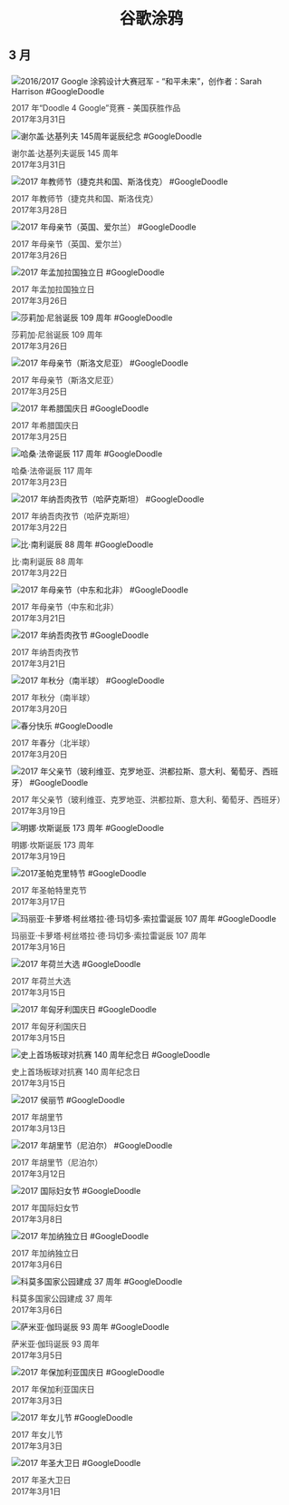 
<h1 align="center"> 谷歌涂鸦 </h1>




## 3 月

<div class="image">


<img src="https://lh3.googleusercontent.com/v7KgAr1idxMss07KfSOxB-DIti0lM1UJ5w396-MuFuBscJI5844PQ-8QitBOoxkHpwj7n78rkEpV_9S16UUCo434hISyfPsNG6zhgGo" alt="2016/2017 Google 涂鸦设计大赛冠军 - “和平未来”，创作者：Sarah Harrison #GoogleDoodle" style="margin: 5px"/>
<div class="info" style="font-size: 14px; color:#333333; margin:5px"><div class="title">2017 年“Doodle 4 Google”竞赛 - 美国获胜作品</div><div class="date">2017年3月31日</div></div>

<img src="https://lh3.googleusercontent.com/5x1HuuGBwWtgIGUzUK-z8nfyhzX03niDeABca6OD4TQ0LyBAxELTraVLMW6ZChmWkRKDqHc9zVrC47LIIYm-eoFiIvHoOKeUZAOlPw8" alt="谢尔盖·达基列夫 145周年诞辰纪念 #GoogleDoodle" style="margin: 5px"/>
<div class="info" style="font-size: 14px; color:#333333; margin:5px"><div class="title">谢尔盖·达基列夫诞辰 145 周年</div><div class="date">2017年3月31日</div></div>

<img src="//www.google.com/logos/doodles/2017/teachers-day-2017-czech-republic-slovakia-5976169963847680-hp2x.gif" alt="2017 年教师节（捷克共和国、斯洛伐克） #GoogleDoodle" style="margin: 5px"/>
<div class="info" style="font-size: 14px; color:#333333; margin:5px"><div class="title">2017 年教师节（捷克共和国、斯洛伐克）</div><div class="date">2017年3月28日</div></div>

<img src="https://lh3.googleusercontent.com/cH4NulicxQ5Ibm9oe1l04tjk7ANK7v9juyr2nIqCv-bOkmd6kdyiyGmd2ZeszF00a0oBLgmJWI0wBfl3hQn5krOBVpVw8gOBkCzl43Y" alt="2017 年母亲节（英国、爱尔兰） #GoogleDoodle" style="margin: 5px"/>
<div class="info" style="font-size: 14px; color:#333333; margin:5px"><div class="title">2017 年母亲节（英国、爱尔兰）</div><div class="date">2017年3月26日</div></div>

<img src="https://lh3.googleusercontent.com/5U50M8RCtOLWWDWgFvF2Wf-9Kt1v3xvd-Pq4SxgnsbAVJLRvEPp86oam0vhfFNveTo31ajtRjgHzzOsMj32bO5qa1ojJvRh1XGSWBvXF" alt="2017 年孟加拉国独立日 #GoogleDoodle" style="margin: 5px"/>
<div class="info" style="font-size: 14px; color:#333333; margin:5px"><div class="title">2017 年孟加拉国独立日</div><div class="date">2017年3月26日</div></div>

<img src="https://lh3.googleusercontent.com/SjTvNpHVmrMS4yD91sooBJEpxmxLXBTmKRX3ehlL2noIstmAhacAO7nU5gC2DXLpUp-r-Oc1XHXpiX1cSokNZdOXhOvdLlH271nERg0" alt="莎莉加·尼翁诞辰 109 周年 #GoogleDoodle" style="margin: 5px"/>
<div class="info" style="font-size: 14px; color:#333333; margin:5px"><div class="title">莎莉加·尼翁诞辰 109 周年</div><div class="date">2017年3月26日</div></div>

<img src="https://lh3.googleusercontent.com/rIKVtahyuqZFZqhKPLdVCCXFsRbAZge6Po0GWG1t6ofjjZ0PDIWuzfBUlvBfhXKbjJ70-GIqfjtLycL0CLrX1PgdUMwHahrXfGBVlOXVQw" alt="2017 年母亲节（斯洛文尼亚） #GoogleDoodle" style="margin: 5px"/>
<div class="info" style="font-size: 14px; color:#333333; margin:5px"><div class="title">2017 年母亲节（斯洛文尼亚）</div><div class="date">2017年3月25日</div></div>

<img src="https://lh3.googleusercontent.com/q_OQKbS9cSq7_Vq3M-dQ2rJhPAeuKCWzj539ZRf6omOF644ck2IamwOn3UW7KPel5fsrH3sveZAaSln7i9_YF9J6jFmNvK7HtM2CmsNW" alt="2017 年希腊国庆日 #GoogleDoodle" style="margin: 5px"/>
<div class="info" style="font-size: 14px; color:#333333; margin:5px"><div class="title">2017 年希腊国庆日</div><div class="date">2017年3月25日</div></div>

<img src="https://lh3.googleusercontent.com/1gtH2gjkjbb8J5dyX5HJTb_nge26z_ALE2huc9t_j1AC8kLcTFT_1J-ugHvzThP00rym0YgT6Gdxx6Ykw2NURZzapfjITLvUdWGeeIH9" alt="哈桑·法帝诞辰 117 周年 #GoogleDoodle" style="margin: 5px"/>
<div class="info" style="font-size: 14px; color:#333333; margin:5px"><div class="title">哈桑·法帝诞辰 117 周年</div><div class="date">2017年3月23日</div></div>

<img src="https://lh3.googleusercontent.com/C78KCYz_ZCiLtVxVPeHb9ZKpYUyeDyUHSliNc0hzWySUprFp_zuBlSJ5pfUpjcfBFPUhDxEJzKCNhYJu6LKBxwIkfBg2iICXl-Rd2-SO" alt="2017 年纳吾肉孜节（哈萨克斯坦） #GoogleDoodle" style="margin: 5px"/>
<div class="info" style="font-size: 14px; color:#333333; margin:5px"><div class="title">2017 年纳吾肉孜节（哈萨克斯坦）</div><div class="date">2017年3月22日</div></div>

<img src="https://lh3.googleusercontent.com/GUISqd0ksBblytyrjivs5Jw0FkCSxKwrTId2_1VtUOj4XsEV26FqyDszyY2Zc0xhFP-y8XAl7z_JIyInpUPVNbYBgDhdiZVLqqGwrzxT" alt="比·南利诞辰 88 周年 #GoogleDoodle" style="margin: 5px"/>
<div class="info" style="font-size: 14px; color:#333333; margin:5px"><div class="title">比·南利诞辰 88 周年</div><div class="date">2017年3月22日</div></div>

<img src="https://lh3.googleusercontent.com/glSQvneO0CrRVYIxACfTq5ESxm45yLlVEs0Vw0ZuLXSod35EwQr8qp5tyi38Bei8iwTV1K5sPPw4LkmUgjG9fIlOXomnux8hAeHTwRyr" alt="2017 年母亲节（中东和北非） #GoogleDoodle" style="margin: 5px"/>
<div class="info" style="font-size: 14px; color:#333333; margin:5px"><div class="title">2017 年母亲节（中东和北非）</div><div class="date">2017年3月21日</div></div>

<img src="https://lh3.googleusercontent.com/ihAgggj-KGbV2McixnNxoI1Nl6N0Zpbir9c-54xz-5ZFSVKim37oG-YxjCIXbnPWOLn12tMkqs4rUEYXlxkDjW2IAl8h_Qhe32mrEjPuhg" alt="2017 年纳吾肉孜节 #GoogleDoodle" style="margin: 5px"/>
<div class="info" style="font-size: 14px; color:#333333; margin:5px"><div class="title">2017 年纳吾肉孜节</div><div class="date">2017年3月21日</div></div>

<img src="//www.google.com/logos/doodles/2017/first-day-of-fall-2017-southern-hemisphere-5673416651702272-hp2x.gif" alt="2017 年秋分（南半球） #GoogleDoodle" style="margin: 5px"/>
<div class="info" style="font-size: 14px; color:#333333; margin:5px"><div class="title">2017 年秋分（南半球）</div><div class="date">2017年3月20日</div></div>

<img src="https://lh3.googleusercontent.com/EYbqw2aoi2egVhMDUWapfF8b7gXXssc_L1Ybg1EmD6rD8ACfLfozBaQaiCKFuHw15_DQZyjdN10dq0mkSn9AYIsWP92GtBhcR-EdbRuY" alt="春分快乐 #GoogleDoodle" style="margin: 5px"/>
<div class="info" style="font-size: 14px; color:#333333; margin:5px"><div class="title">2017 年春分（北半球）</div><div class="date">2017年3月20日</div></div>

<img src="https://lh3.googleusercontent.com/nXtgchn7U3uxOo7gxZkaWRmihYNAyY7lsz9JdMGqHezykf5Kjd9E0Ml6HlQqC6k6adNW20b5NEbP0ogstnjftT1KBllz1ylpaCpZ6hE4" alt="2017 年父亲节（玻利维亚、克罗地亚、洪都拉斯、意大利、葡萄牙、西班牙） #GoogleDoodle" style="margin: 5px"/>
<div class="info" style="font-size: 14px; color:#333333; margin:5px"><div class="title">2017 年父亲节（玻利维亚、克罗地亚、洪都拉斯、意大利、葡萄牙、西班牙）</div><div class="date">2017年3月19日</div></div>

<img src="https://lh3.googleusercontent.com/OzSxHw472prM6xg_2J0pwD91c5mEihh7XBMY-TJSb1Mt6D_5-qEjQWiGz89FP0QBq8XcEewkx3jcxTvQUomaPNDH0h35OVdNajHCE5M" alt="明娜·坎斯诞辰 173 周年 #GoogleDoodle" style="margin: 5px"/>
<div class="info" style="font-size: 14px; color:#333333; margin:5px"><div class="title">明娜·坎斯诞辰 173 周年</div><div class="date">2017年3月19日</div></div>

<img src="https://lh3.googleusercontent.com/iZJdIwi47wjbsXg_wK55dTfjthz5Zn_MRfNfshKIr1R3HeZJiEgLb1naO_t6vx9-BjxU1rU2pBubXEqoxm_ofso8flIS1KKlgZVxE_E" alt="2017圣帕克里特节 #GoogleDoodle" style="margin: 5px"/>
<div class="info" style="font-size: 14px; color:#333333; margin:5px"><div class="title">2017 年圣帕特里克节</div><div class="date">2017年3月17日</div></div>

<img src="https://lh3.googleusercontent.com/RGy5zvYSxHYHq-VcRyYYOLbrittjTiS3Ce_-bsWkl6IQHrmp_eA47vclBMDjuij__2hGL8U_qebAThkP6l-fzLkQ5IQOE8bQ88DFR29S" alt="玛丽亚·卡萝塔·柯丝塔拉·德·玛切多·索拉雷诞辰 107 周年 #GoogleDoodle" style="margin: 5px"/>
<div class="info" style="font-size: 14px; color:#333333; margin:5px"><div class="title">玛丽亚·卡萝塔·柯丝塔拉·德·玛切多·索拉雷诞辰 107 周年</div><div class="date">2017年3月16日</div></div>

<img src="https://lh3.googleusercontent.com/1dIs6p_umoAFVXW44k9RfMNbz_K7tN2PedKHA94pPlfYyc2svLOZLFwXHOXACUym4QlDC2r9F0Vm64MjRWoW9zWyJlcoS60oiLr-f1VjhQ" alt="2017 年荷兰大选 #GoogleDoodle" style="margin: 5px"/>
<div class="info" style="font-size: 14px; color:#333333; margin:5px"><div class="title">2017 年荷兰大选</div><div class="date">2017年3月15日</div></div>

<img src="https://lh3.googleusercontent.com/YDFNLs9udVK2fw7GNOsochZW0Gd4je9R3EBJ6xQ8Gw_U3sIrGmv2uFjT0znKm_9x4Ycom48jU_LMUUs208_aMCO_lQ7WSMVbYus7ioU1" alt="2017 年匈牙利国庆日 #GoogleDoodle" style="margin: 5px"/>
<div class="info" style="font-size: 14px; color:#333333; margin:5px"><div class="title">2017 年匈牙利国庆日</div><div class="date">2017年3月15日</div></div>

<img src="https://lh3.googleusercontent.com/znabxEUNe2y6fDdY3aYaPEHTE4dsodj3u7tun7O7Y9j401swrLWcN5NAWZLDrgWxNECstFUha0czDBCVtGsODAt0r3UEss_sNpQtPWbQ" alt="史上首场板球对抗赛 140 周年纪念日 #GoogleDoodle" style="margin: 5px"/>
<div class="info" style="font-size: 14px; color:#333333; margin:5px"><div class="title">史上首场板球对抗赛 140 周年纪念日</div><div class="date">2017年3月15日</div></div>

<img src="https://lh3.googleusercontent.com/Qd_pA14IFO1RqB8rKHdtVbHy1AE58GI_mBo999uXu3H7tf22kp2VuEy3V3pxeks-jwXusMo-IT5g2ZrE7h6IuvwK-9uNCA1IJZnDEROX" alt="2017 侯丽节 #GoogleDoodle" style="margin: 5px"/>
<div class="info" style="font-size: 14px; color:#333333; margin:5px"><div class="title">2017 年胡里节</div><div class="date">2017年3月13日</div></div>

<img src="https://lh3.googleusercontent.com/X2CUMFlJPoi12vm8aQoof62MMTjUvEt8zPPTesaoneFNvGIAH8XW6Qo3HiP8yJxHjDr3r0u24IbXk8wVivN7d1v3SKNnL6bm0IY-YXvZ" alt="2017 年胡里节（尼泊尔） #GoogleDoodle" style="margin: 5px"/>
<div class="info" style="font-size: 14px; color:#333333; margin:5px"><div class="title">2017 年胡里节（尼泊尔）</div><div class="date">2017年3月12日</div></div>

<img src="https://lh3.googleusercontent.com/Z7XqV0peGkIW__zbr6pE11W8ZKtp2iicfwUmuNV1STUFAlr65IT99H-H_LpuhHtcbxbrWGzrRCNTy8S-OIiCDvmV9BuaV1EmVdXGdCA9" alt="2017 国际妇女节 #GoogleDoodle" style="margin: 5px"/>
<div class="info" style="font-size: 14px; color:#333333; margin:5px"><div class="title">2017 年国际妇女节</div><div class="date">2017年3月8日</div></div>

<img src="https://lh3.googleusercontent.com/uTKPpQHdwm-slRYKJ4LKrVFYZSR1g0YueyICX4h88UpbQU4dXToj0ZW56l6Y5W8EiOMJnbXZ_AaSvjHuLm78OyjmqbK0cxozBbRdwns" alt="2017 年加纳独立日 #GoogleDoodle" style="margin: 5px"/>
<div class="info" style="font-size: 14px; color:#333333; margin:5px"><div class="title">2017 年加纳独立日</div><div class="date">2017年3月6日</div></div>

<img src="https://lh3.googleusercontent.com/8IyeD5HKmO05BjNRg3aIIDBRq_IAIJTfOA5PO-Z1NscBWTRl8Bg2soxpYZWf4MmRrsQ4m06npmePElutcoB45NZ6J-2wYQjNAZIav6o" alt="科莫多国家公园建成 37 周年 #GoogleDoodle" style="margin: 5px"/>
<div class="info" style="font-size: 14px; color:#333333; margin:5px"><div class="title">科莫多国家公园建成 37 周年</div><div class="date">2017年3月6日</div></div>

<img src="https://lh3.googleusercontent.com/JtUZJ-kUW3n0-04oSc0b2f-hBT4ZGkip8UZmQuFfJ7YNj3Ljy3k1bWuPRWhAkAJDhKsPdVRXsKdWXaiZfD5imhvTGjFqBGyT5oooDT4F" alt="萨米亚·伽玛诞辰 93 周年 #GoogleDoodle" style="margin: 5px"/>
<div class="info" style="font-size: 14px; color:#333333; margin:5px"><div class="title">萨米亚·伽玛诞辰 93 周年</div><div class="date">2017年3月5日</div></div>

<img src="https://lh3.googleusercontent.com/mAh6C2EL7Rx5Xj8MC9V_mHdMnRk0ZAGIuGMYLB4HFq_9kTSgYFBg5_lLXwt1k02TNLgFADK2jEHClWKAfpej1TYi6TLuSRg-rfb9EZp9" alt="2017 年保加利亚国庆日 #GoogleDoodle" style="margin: 5px"/>
<div class="info" style="font-size: 14px; color:#333333; margin:5px"><div class="title">2017 年保加利亚国庆日</div><div class="date">2017年3月3日</div></div>

<img src="https://lh3.googleusercontent.com/GOkLMyyi6xFXXGI2ucN8KVMRi-vfIa7laoQ4pFTfTD1HvuNsqGwEOwxaAXGPASqCJl1esKYCGiDFQeDW7-hOFNnvK0XFAEsdl3tGN4T9Jw" alt="2017 年女儿节 #GoogleDoodle" style="margin: 5px"/>
<div class="info" style="font-size: 14px; color:#333333; margin:5px"><div class="title">2017 年女儿节</div><div class="date">2017年3月3日</div></div>

<img src="https://lh3.googleusercontent.com/5bFC2Y-kQyN-ZvKwOFB6ijt-lyR6SZC8dSb9peFoTX45ggxtxvpBVKHAbSEFNYgCJOvz00dpQFyGb-lcjl6rtHNfRg1wR-5nI-LwJkjhrw" alt="2017 年圣大卫日 #GoogleDoodle" style="margin: 5px"/>
<div class="info" style="font-size: 14px; color:#333333; margin:5px"><div class="title">2017 年圣大卫日</div><div class="date">2017年3月1日</div></div>

</div>









